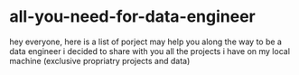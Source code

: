 # all-you-need-for-data-engineer
hey everyone, here is a list of porject may help you along the way to be a data engineer 
i decided to share with you all the projects i have on my local machine (exclusive propriatry projects and data) 
